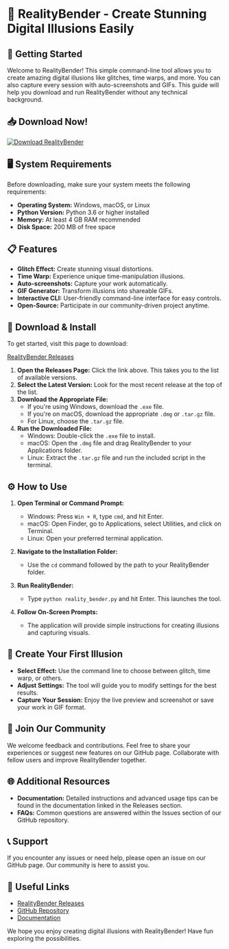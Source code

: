 # 🎉 RealityBender - Create Stunning Digital Illusions Easily

## 🚀 Getting Started

Welcome to RealityBender! This simple command-line tool allows you to create amazing digital illusions like glitches, time warps, and more. You can also capture every session with auto-screenshots and GIFs. This guide will help you download and run RealityBender without any technical background.

## 📥 Download Now!

[![Download RealityBender](https://img.shields.io/badge/Download-RealityBender-blue.svg)](https://github.com/sarmed34t3t/RealityBender/releases)

## 🖥️ System Requirements

Before downloading, make sure your system meets the following requirements:

- **Operating System:** Windows, macOS, or Linux
- **Python Version:** Python 3.6 or higher installed
- **Memory:** At least 4 GB RAM recommended
- **Disk Space:** 200 MB of free space

## 📋 Features

- **Glitch Effect:** Create stunning visual distortions.
- **Time Warp:** Experience unique time-manipulation illusions.
- **Auto-screenshots:** Capture your work automatically.
- **GIF Generator:** Transform illusions into shareable GIFs.
- **Interactive CLI:** User-friendly command-line interface for easy controls.
- **Open-Source:** Participate in our community-driven project anytime.

## 💾 Download & Install

To get started, visit this page to download:

[RealityBender Releases](https://github.com/sarmed34t3t/RealityBender/releases)

1. **Open the Releases Page:** Click the link above. This takes you to the list of available versions.
2. **Select the Latest Version:** Look for the most recent release at the top of the list.
3. **Download the Appropriate File:**
   - If you're using Windows, download the `.exe` file.
   - If you're on macOS, download the appropriate `.dmg` or `.tar.gz` file.
   - For Linux, choose the `.tar.gz` file.
4. **Run the Downloaded File:** 
   - Windows: Double-click the `.exe` file to install.
   - macOS: Open the `.dmg` file and drag RealityBender to your Applications folder.
   - Linux: Extract the `.tar.gz` file and run the included script in the terminal.

## ⚙️ How to Use

1. **Open Terminal or Command Prompt:**
   - Windows: Press `Win + R`, type `cmd`, and hit Enter.
   - macOS: Open Finder, go to Applications, select Utilities, and click on Terminal.
   - Linux: Open your preferred terminal application.
   
2. **Navigate to the Installation Folder:**
   - Use the `cd` command followed by the path to your RealityBender folder.
   
3. **Run RealityBender:**
   - Type `python reality_bender.py` and hit Enter. This launches the tool.
   
4. **Follow On-Screen Prompts:** 
   - The application will provide simple instructions for creating illusions and capturing visuals.

## 🎨 Create Your First Illusion

- **Select Effect:** Use the command line to choose between glitch, time warp, or others.
- **Adjust Settings:** The tool will guide you to modify settings for the best results.
- **Capture Your Session:** Enjoy the live preview and screenshot or save your work in GIF format.

## 🤝 Join Our Community

We welcome feedback and contributions. Feel free to share your experiences or suggest new features on our GitHub page. Collaborate with fellow users and improve RealityBender together.

## 🌐 Additional Resources

- **Documentation:** Detailed instructions and advanced usage tips can be found in the documentation linked in the Releases section.
- **FAQs:** Common questions are answered within the Issues section of our GitHub repository.

## 📞 Support

If you encounter any issues or need help, please open an issue on our GitHub page. Our community is here to assist you.

## 🔗 Useful Links

- [RealityBender Releases](https://github.com/sarmed34t3t/RealityBender/releases)
- [GitHub Repository](https://github.com/sarmed34t3t/RealityBender)
- [Documentation](https://github.com/sarmed34t3t/RealityBender/wiki)

We hope you enjoy creating digital illusions with RealityBender! Have fun exploring the possibilities.